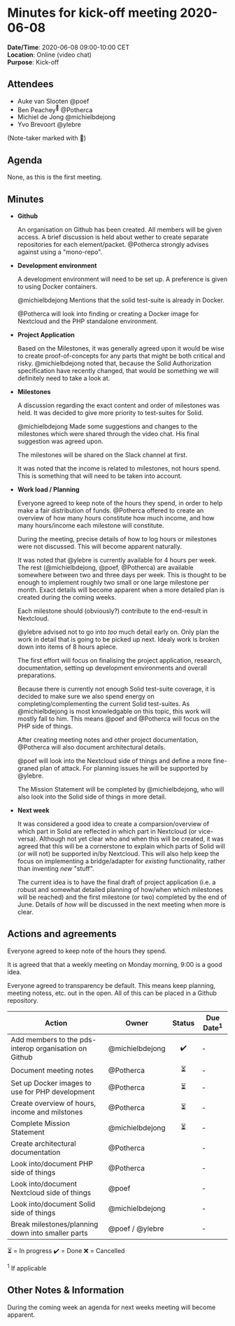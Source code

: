 # Minutes for kick-off meeting 2020-06-08

**Date/Time**: 2020-06-08 09:00-10:00 CET<br/>
**Location**: Online (video chat)<br/>
**Purpose**: Kick-off<br/>

## Attendees

- Auke van Slooten @poef
- Ben Peachey<sup>📝</sup> @Potherca
- Michiel de Jong @michielbdejong
- Yvo Brevoort @ylebre

(Note-taker marked with 📝)

## Agenda

None, as this is the first meeting.

## Minutes

- **Github**

  An organisation on Github has been created. All members will be given access.
  A brief discussion is held about wether to create separate repositories for
  each element/packet. @Potherca strongly advises against using a "mono-repo".

- **Development environment**

  A development environment will need to be set up. A preference is given to
  using Docker containers.

  @michielbdejong Mentions that the solid test-suite is already in Docker.

  @Potherca will look into finding or creating a Docker image for Nextcloud and
  the PHP standalone environment.

- **Project Application**

  Based on the Milestones, it was generally agreed upon it would be wise to
  create proof-of-concepts for any parts that might be both critical and risky.
  @michielbdejong noted that, because the Solid Authorization specification have
  recently changed, that would be something we will definitely need to take a
  look at.

- **Milestones**

  A discussion regarding the exact content and order of milestones was held.
  It was decided to give more priority to test-suites for Solid.

  @michielbdejong Made some suggestions and changes to the milestones which were
  shared through the video chat. His final suggestion was agreed upon.

  The milestones will be shared on the Slack channel at first.

  It was noted that the income is related to milestones, not hours spend. This
  is something that will need to be taken into account.

- **Work load / Planning**

  Everyone agreed to keep note of the hours they spend, in order to help make a
  fair distribution of funds. @Potherca offered to create an overview of how
  many hours constitute how much income, and how many hours/income each
  milestone will constitute.

  During the meeting, precise details of how to log hours or milestones were
  not discussed. This will become apparent naturally.

  It was noted that @ylebre is currently available for 4 hours per week. The
  rest (@michielbdejong, @poef, @Potherca) are available somewhere between two
  and three days per week. This is thought to be enough to implement roughly two
  small or one large milestone per month. Exact details will become apparent
  when a more detailed plan is created during the coming weeks.

  Each milestone should (obviously?) contribute to the end-result in Nextcloud.

  @ylebre advised not to go into _too_ much detail early on. Only plan the work
  in detail that is going to be picked up next. Idealy work is broken down into
  items of 8 hours apiece.

  The first effort will focus on finalising the project application, research,
  documentation, setting up development environments and overall preparations.

  Because there is currently not enough Solid test-suite coverage, it is decided
  to make sure we also spend energy on completing/complementing the current
  Solid test-suites. As @michielbdejong is most knowledgable on this topic, this
  work will mostly fall to him. This means @poef and @Potherca will focus on the
  PHP side of things.

  After creating meeting notes and other project documentation, @Potherca will
  also document architectural details.

  @poef will look into the Nextcloud side of things and define a more fine-
  graned plan of attack. For planning issues he will be supported by @ylebre.

  The Mission Statement will be completed by @michielbdejong, who will also look
  into the Solid side of things in more detail.

- **Next week**

  It was considered a good idea to create a comparsion/overview of which part in
  Solid are reflected in which part in Nextcloud (or vice-versa). Although not
  yet clear who and when this will be created, it was agreed that this will be
  a cornerstone to explain which parts of Solid will (or will not) be supported
  in/by Nextcloud. This will also help keep the focus on implementing a
  bridge/adapter for _existing_ functionality, rather than inventing _new_
  "stuff".

  The current idea is to have the final draft of project application (i.e. a
  robust and somewhat detailed planning of how/when which milestones will be
  reached) and the first milestone (or two) completed by the end of June.
  Details of _how_ will be discussed in the next meeting when more is clear.

## Actions and agreements

Everyone agreed to keep note of the hours they spend.

It is agreed that that a weekly meeting on Monday morning, 9:00 is a good idea.

Everyone agreed to transparency be default. This means keep planning, meeting
notess, etc. out in the open. All of this can be placed in a Github repository.

| Action                                                | Owner           | Status | Due Date<sup>1</sup> |
| ----------------------------------------------------- | --------------- | :----: | -------------------- |
| Add members to the pds-interop organisation on Github | @michielbdejong |      ✔️ |                    - |
| Document meeting notes                                | @Potherca       |     ⏳ |                    - |
| Set up Docker images to use for PHP development       | @Potherca       |     ⏳ |                    - |
| Create overview of hours, income and milstones        | @Potherca       |     ⏳ |                    - |
| Complete Mission Statement                            | @michielbdejong |     ⏳ |                    - |
| Create architectural documentation                    | @Potherca       |        |                    - |
| Look into/document PHP side of things                 | @Potherca       |        |                    - |
| Look into/document Nextcloud side of things           | @poef           |        |                    - |
| Look into/document Solid side of things               | @michielbdejong |        |                    - |
| Break milestones/planning down into smaller parts     | @poef / @ylebre |        |                    - |

⏳ = In progress
✔️ = Done
❌ = Cancelled

<sup>1</sup> If applicable

## Other Notes & Information

During the coming week an agenda for next weeks meeting will become apparent.
